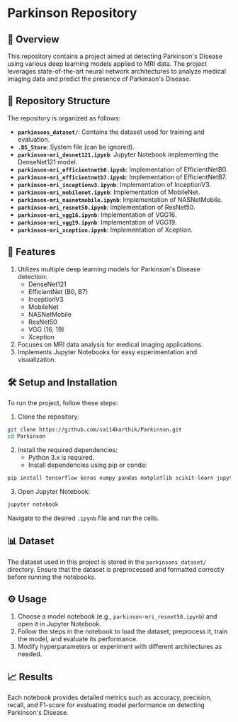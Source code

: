 

# Parkinson Repository 

## 📌 Overview

This repository contains a project aimed at detecting Parkinson's Disease using various deep learning models applied to MRI data. The project leverages state-of-the-art neural network architectures to analyze medical imaging data and predict the presence of Parkinson's Disease.

## 📁 Repository Structure

The repository is organized as follows:

- **`parkinsons_dataset/`**: Contains the dataset used for training and evaluation.
- **`.DS_Store`**: System file (can be ignored).
- **`parkinson-mri_desnet121.ipynb`**: Jupyter Notebook implementing the DenseNet121 model.
- **`parkinson-mri_efficientnetb0.ipynb`**: Implementation of EfficientNetB0.
- **`parkinson-mri_efficientnetb7.ipynb`**: Implementation of EfficientNetB7.
- **`parkinson-mri_inceptionv3.ipynb`**: Implementation of InceptionV3.
- **`parkinson-mri_mobilenet.ipynb`**: Implementation of MobileNet.
- **`parkinson-mri_nasnetmobile.ipynb`**: Implementation of NASNetMobile.
- **`parkinson-mri_resnet50.ipynb`**: Implementation of ResNet50.
- **`parkinson-mri_vgg16.ipynb`**: Implementation of VGG16.
- **`parkinson-mri_vgg19.ipynb`**: Implementation of VGG19.
- **`parkinson-mri_xception.ipynb`**: Implementation of Xception.


## 🚀 Features

1. Utilizes multiple deep learning models for Parkinson's Disease detection:
    - DenseNet121
    - EfficientNet (B0, B7)
    - InceptionV3
    - MobileNet
    - NASNetMobile
    - ResNet50
    - VGG (16, 19)
    - Xception
2. Focuses on MRI data analysis for medical imaging applications.
3. Implements Jupyter Notebooks for easy experimentation and visualization.

## 🛠️ Setup and Installation

To run the project, follow these steps:

1. Clone the repository:

```bash
git clone https://github.com/sai14karthik/Parkinson.git
cd Parkinson
```

2. Install the required dependencies:
    - Python 3.x is required.
    - Install dependencies using pip or conda:

```bash
pip install tensorflow keras numpy pandas matplotlib scikit-learn jupyter
```

3. Open Jupyter Notebook:

```bash
jupyter notebook
```

Navigate to the desired `.ipynb` file and run the cells.

## 📊 Dataset

The dataset used in this project is stored in the `parkinsons_dataset/` directory. Ensure that the dataset is preprocessed and formatted correctly before running the notebooks.

## ⚙️ Usage

1. Choose a model notebook (e.g., `parkinson-mri_resnet50.ipynb`) and open it in Jupyter Notebook.
2. Follow the steps in the notebook to load the dataset, preprocess it, train the model, and evaluate its performance.
3. Modify hyperparameters or experiment with different architectures as needed.

## 📈 Results

Each notebook provides detailed metrics such as accuracy, precision, recall, and F1-score for evaluating model performance on detecting Parkinson's Disease.

